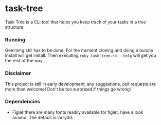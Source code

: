 # task-tree
Task Tree is a CLI tool that helps you keep track of your tasks in a tree structure

### Running
Gemming still has to be done. For the moment cloning and doing a bundle install will get install.
Then executing `ruby task-tree.rb --help` will get you the rest of the way.

### Disclaimer
This project is still in early development, any suggestions, pull requests are more than welcome! 
Don't be too surprised if things go wrong!

### Dependencies
- Figlet there are many fonts readily available for figlet, have a look around. The default is larry3d.
